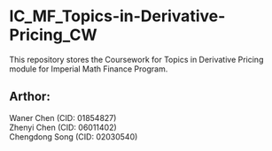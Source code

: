 # IC_MF_Topics-in-Derivative-Pricing_CW
This repository stores the Coursework for Topics in Derivative Pricing module for Imperial Math Finance Program.

## Arthor:
Waner Chen (CID: 01854827)\
Zhenyi Chen (CID: 06011402)\
Chengdong Song (CID: 02030540)
